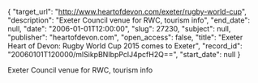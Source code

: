 {
  "target_url": "http://www.heartofdevon.com/exeter/rugby-world-cup", 
  "description": "Exeter Council venue for RWC, tourism info", 
  "end_date": null, 
  "date": "2006-01-01T12:00:00", 
  "slug": 27230, 
  "subject": null, 
  "publisher": "heartofdevon.com", 
  "open_access": false, 
  "title": "Exeter Heart of Devon: Rugby World Cup 2015 comes to Exeter", 
  "record_id": "20060101T120000/mlSikpBNIbpPclJ4pcfH2Q==", 
  "start_date": null
}

Exeter Council venue for RWC, tourism info